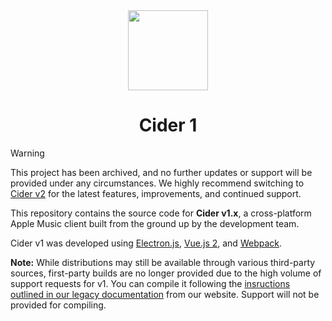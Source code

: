 <div align="center">
<picture>
    <img src="resources/icons/icon.png" width="128px">
</picture>
</div>
<h1 align="center">
Cider 1
</h1>

> [!WARNING]  
>This project has been archived, and no further updates or support will be provided under any circumstances. We highly recommend switching to [Cider v2](https://cider.sh/downloads/client) for the latest features, improvements, and continued support.  

This repository contains the source code for **Cider v1.x**, a cross-platform Apple Music client built from the ground up by the development team.  

Cider v1 was developed using [Electron.js](https://electronjs.org), [Vue.js 2](https://vuejs.org), and [Webpack](https://webpack.js.org).  

**Note:** While distributions may still be available through various third-party sources, first-party builds are no longer provided due to the high volume of support requests for v1. You can compile it following the [insructions outlined in our legacy documentation](https://cider.sh/docs) from our website. Support will not be provided for compiling.
